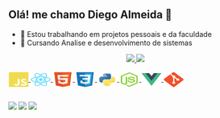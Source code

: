 ## Olá! me chamo Diego Almeida 👋
 - 🔭 Estou trabalhando em projetos pessoais e da faculdade 
- 🌱 Cursando Analise e desenvolvimento de sistemas 

<div align="center">
  <a href="https://github.com/diegoyun">
  <img height="180em" src="https://github-readme-stats.vercel.app/api?username=diegoyun&show_icons=true&theme=tokyonight&include_all_commits=true&count_private=true"/>
  <img height="180em" src="https://github-readme-stats.vercel.app/api/top-langs/?username=diegoyun&layout=compact&langs_count=7&theme=tokyonight"/>
  
</div>
  <div style="display: inline_block"><br>
  <img align="center" alt="diego-Js" height="30" width="40" src="https://raw.githubusercontent.com/devicons/devicon/master/icons/javascript/javascript-plain.svg">
  <img align="center" alt="diego-React" height="30" width="40" src="https://raw.githubusercontent.com/devicons/devicon/master/icons/react/react-original.svg">
  <img align="center" alt="diego-HTML" height="30" width="40" src="https://raw.githubusercontent.com/devicons/devicon/master/icons/html5/html5-original.svg">
  <img align="center" alt="diego-CSS" height="30" width="40" src="https://raw.githubusercontent.com/devicons/devicon/master/icons/css3/css3-original.svg">
  <img align="center" alt="diego-Python" height="30" width="40" src="https://raw.githubusercontent.com/devicons/devicon/master/icons/python/python-original.svg">
  <img align="center" alt="diego-Python" height="30" width="40" src="https://raw.githubusercontent.com/devicons/devicon/master/icons/nodejs/nodejs-original.svg">
  <img align="center" alt="diego-Python" height="30" width="40" src="https://raw.githubusercontent.com/devicons/devicon/master/icons/vuejs/vuejs-original.svg">
  <img align="center" alt="diego-Python" height="30" width="40" src="https://raw.githubusercontent.com/devicons/devicon/master/icons/git/git-original.svg">

</div>
  
  ##
  
  <div> 
  <a href="https://instagram.com/diego.yun" target="_blank"><img src="https://img.shields.io/badge/-Instagram-%23E4405F?style=for-the-badge&logo=instagram&logoColor=white" target="_blank"></a>
  <a href = "mailto:diegoyun22@gmail.com"><img src="https://img.shields.io/badge/-Gmail-%23333?style=for-the-badge&logo=gmail&logoColor=white" target="_blank"></a>
  <a href="https://www.linkedin.com/in/diego-almeida-91aa69211/" target="_blank"><img src="https://img.shields.io/badge/-LinkedIn-%230077B5?style=for-the-badge&logo=linkedin&logoColor=white" target="_blank"></a> 
